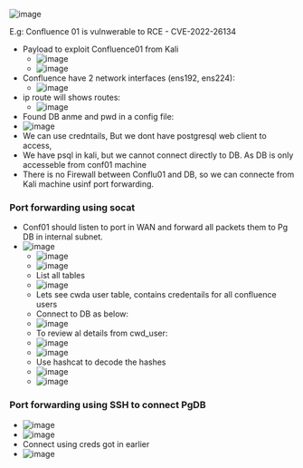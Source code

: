 
![image](https://github.com/user-attachments/assets/288515b2-d7ad-4f6b-9fed-c7523cd6f437)

E.g: Confluence 01 is vulnwerable to RCE - CVE-2022-26134
- Payload to exploit Confluence01 from Kali
  - ![image](https://github.com/user-attachments/assets/85174bde-88e4-47b1-bd32-e295b4a05339)
  - ![image](https://github.com/user-attachments/assets/166b937a-565f-4b23-8de5-031c45ceef8e)
- Confluence have 2 network interfaces (ens192, ens224):
  - ![image](https://github.com/user-attachments/assets/1b754b5d-9567-4ca0-8312-6fb74f1bd007)
- ip route will shows routes:
  - ![image](https://github.com/user-attachments/assets/65b9adc4-cb59-4eca-afc1-180443990e06)
-  Found DB anme and pwd in a config file:
  -  ![image](https://github.com/user-attachments/assets/086125ed-e01e-447b-bc13-f0ed5036c1db)
  -  We can use credntails, But we dont have postgresql web client to access,
  -  We have psql in kali, but we cannot connect directly to DB. As DB is only accesseble from conf01 machine
  -  There is no Firewall between Conflu01 and DB, so we can connecte from Kali machine usinf port forwarding.

### Port forwarding using socat
- Conf01 should listen to port in WAN and forward all packets them to Pg DB in internal subnet.
- ![image](https://github.com/user-attachments/assets/4c6ac43b-f141-4b93-90cb-2ec532e8372b)
  - ![image](https://github.com/user-attachments/assets/79e18b0d-792d-4c01-a1bd-36e953ef7906)
  - ![image](https://github.com/user-attachments/assets/1635790f-dc34-4c12-82b8-2e9b1fb77bab)
  - List all tables
  - ![image](https://github.com/user-attachments/assets/5c79ca7d-d020-47b1-a496-6511e13d7ca0)
  - Lets see cwda user table, contains credentails for all confluence users
  - Connect to DB as below:
  - ![image](https://github.com/user-attachments/assets/5beefc92-c17e-40cd-b4e0-bb1fc05cc52c)
  - To review al details from cwd_user:
  - ![image](https://github.com/user-attachments/assets/9b85a7e6-7319-4a89-ab4b-c2b55d2b6071)
  - ![image](https://github.com/user-attachments/assets/e3fa4c3f-0bce-433a-ac63-823e47dd7ef7)
  - Use hashcat to decode the hashes
  - ![image](https://github.com/user-attachments/assets/902f0669-ed38-4097-aa55-33bb9ff16035)
  - ![image](https://github.com/user-attachments/assets/955a8872-18ab-4de8-bc90-350f47c69563)

### Port forwarding using SSH to connect PgDB
- ![image](https://github.com/user-attachments/assets/18e42640-9a54-455d-b672-e5961a8ff42e)
- ![image](https://github.com/user-attachments/assets/4619d2ac-e2a0-4fac-9c99-193c8dd29c14)
- Connect using creds got in earlier
- ![image](https://github.com/user-attachments/assets/3e39ea8a-add8-49dc-862c-4330efcb0ad6)


